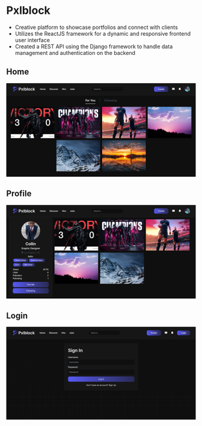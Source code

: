 # Pxlblock
- Creative platform to showcase portfolios and connect with clients
-  Utilizes the ReactJS framework for a dynamic and responsive frontend user interface
-  Created a REST API using the Django framework to handle data management and authentication on the backend

## Home
![Screenshot](<screenshots/Capture (2).PNG>)

## Profile
![Screenshot](screenshots/Capture.PNG)

## Login
![Screenshot](screenshots/Capture3.PNG)
